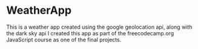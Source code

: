 # WeatherApp

This is a weather app created using the google geolocation api, along with the dark sky api
I created this app as part of the freecodecamp.org JavaScript course as one of the final projects.
